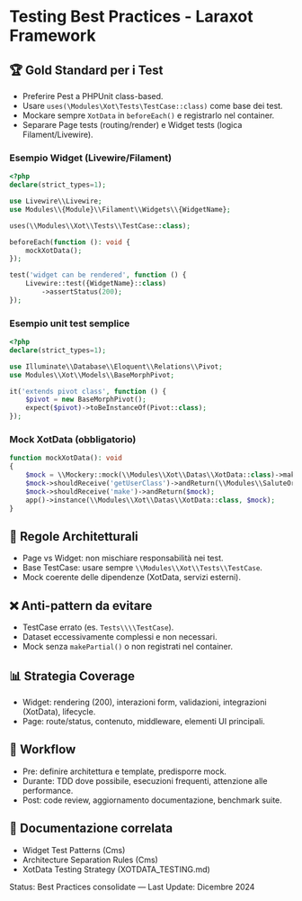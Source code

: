 # Testing Best Practices - Laraxot Framework

## 🏆 Gold Standard per i Test

- Preferire Pest a PHPUnit class-based.
- Usare `uses(\Modules\Xot\Tests\TestCase::class)` come base dei test.
- Mockare sempre `XotData` in `beforeEach()` e registrarlo nel container.
- Separare Page tests (routing/render) e Widget tests (logica Filament/Livewire).

### Esempio Widget (Livewire/Filament)
```php
<?php
declare(strict_types=1);

use Livewire\\Livewire;
use Modules\\{Module}\\Filament\\Widgets\\{WidgetName};

uses(\\Modules\\Xot\\Tests\\TestCase::class);

beforeEach(function (): void {
    mockXotData();
});

test('widget can be rendered', function () {
    Livewire::test({WidgetName}::class)
        ->assertStatus(200);
});
```

### Esempio unit test semplice
```php
<?php
declare(strict_types=1);

use Illuminate\\Database\\Eloquent\\Relations\\Pivot;
use Modules\\Xot\\Models\\BaseMorphPivot;

it('extends pivot class', function () {
    $pivot = new BaseMorphPivot();
    expect($pivot)->toBeInstanceOf(Pivot::class);
});
```

### Mock XotData (obbligatorio)
```php
function mockXotData(): void
{
    $mock = \\Mockery::mock(\\Modules\\Xot\\Datas\\XotData::class)->makePartial();
    $mock->shouldReceive('getUserClass')->andReturn(\\Modules\\SaluteOra\\Models\\User::class);
    $mock->shouldReceive('make')->andReturn($mock);
    app()->instance(\\Modules\\Xot\\Datas\\XotData::class, $mock);
}
```

## 🚨 Regole Architetturali

- Page vs Widget: non mischiare responsabilità nei test.
- Base TestCase: usare sempre `\\Modules\\Xot\\Tests\\TestCase`.
- Mock coerente delle dipendenze (XotData, servizi esterni).

## ❌ Anti-pattern da evitare

- TestCase errato (es. `Tests\\\\TestCase`).
- Dataset eccessivamente complessi e non necessari.
- Mock senza `makePartial()` o non registrati nel container.

## 📊 Strategia Coverage

- Widget: rendering (200), interazioni form, validazioni, integrazioni (XotData), lifecycle.
- Page: route/status, contenuto, middleware, elementi UI principali.

## 🔧 Workflow

- Pre: definire architettura e template, predisporre mock.
- Durante: TDD dove possibile, esecuzioni frequenti, attenzione alle performance.
- Post: code review, aggiornamento documentazione, benchmark suite.

## 🔗 Documentazione correlata

- Widget Test Patterns (Cms)
- Architecture Separation Rules (Cms)
- XotData Testing Strategy (XOTDATA_TESTING.md)

Status: Best Practices consolidate — Last Update: Dicembre 2024


